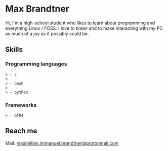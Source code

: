 # Max Brandtner
Hi, I'm a high-school student who likes to learn about programming and everything Linux / FOSS. I love to tinker and to make interacting with my PC as much of a joy as it possibly could be.

## Skills
  ### Programming languages
    > - c
    >
    > - bash
    >
    > - python
  ### Frameworks
    > - GTK4
## Reach me
Mail: maximilian.immanuel.brandtner@protonmail.com
